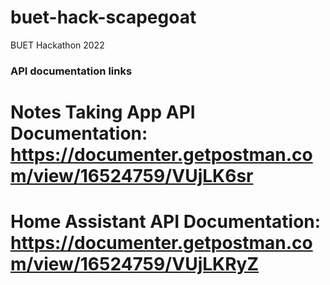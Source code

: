 # buet-hack-scapegoat
BUET Hackathon 2022
### API documentation links
# Notes Taking App API Documentation: https://documenter.getpostman.com/view/16524759/VUjLK6sr
# Home Assistant API Documentation: https://documenter.getpostman.com/view/16524759/VUjLKRyZ
